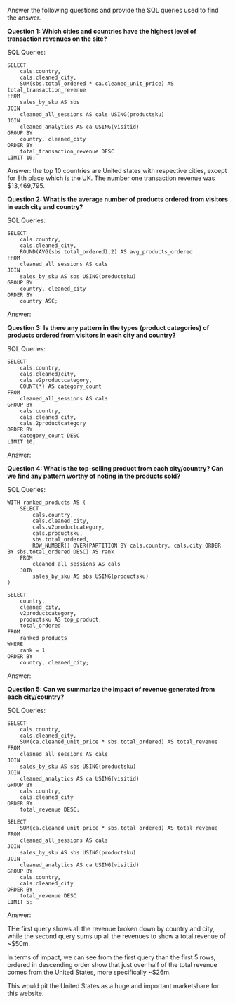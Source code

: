 Answer the following questions and provide the SQL queries used to find the answer.

    
**Question 1: Which cities and countries have the highest level of transaction revenues on the site?**


SQL Queries:

```
SELECT
	cals.country,
	cals.cleaned_city,
	SUM(sbs.total_ordered * ca.cleaned_unit_price) AS total_transaction_revenue
FROM
	sales_by_sku AS sbs
JOIN
	cleaned_all_sessions AS cals USING(productsku)
JOIN
	cleaned_analytics AS ca USING(visitid)
GROUP BY
	country, cleaned_city
ORDER BY
	total_transaction_revenue DESC
LIMIT 10;
```

Answer: the top 10 countries are United states with respective cities, except for 8th place which is the UK. The number one transaction revenue was $13,469,795.


**Question 2: What is the average number of products ordered from visitors in each city and country?**


SQL Queries:
```
SELECT
	cals.country,
	cals.cleaned_city,
	ROUND(AVG(sbs.total_ordered),2) AS avg_products_ordered
FROM
	cleaned_all_sessions AS cals
JOIN
	sales_by_sku AS sbs USING(productsku)
GROUP BY
	country, cleaned_city
ORDER BY
	country ASC;
```

Answer:



**Question 3: Is there any pattern in the types (product categories) of products ordered from visitors in each city and country?**


SQL Queries:

```
SELECT
    cals.country,
    cals.cleaned)city,
    cals.v2productcategory,
    COUNT(*) AS category_count
FROM
    cleaned_all_sessions AS cals
GROUP BY
    cals.country, 
	cals.cleaned_city, 
	cals.2productcategory
ORDER BY
    category_count DESC
LIMIT 10;
```


Answer:



**Question 4: What is the top-selling product from each city/country? Can we find any pattern worthy of noting in the products sold?**


SQL Queries:

```
WITH ranked_products AS (
    SELECT
        cals.country,
        cals.cleaned_city,
        cals.v2productcategory,
        cals.productsku,
        sbs.total_ordered,
        ROW_NUMBER() OVER(PARTITION BY cals.country, cals.city ORDER BY sbs.total_ordered DESC) AS rank
    FROM
        cleaned_all_sessions AS cals
    JOIN
        sales_by_sku AS sbs USING(productsku)
)

SELECT
    country,
    cleaned_city,
    v2productcategory,
    productsku AS top_product,
    total_ordered
FROM
    ranked_products
WHERE
    rank = 1
ORDER BY
    country, cleaned_city;
```

Answer:



**Question 5: Can we summarize the impact of revenue generated from each city/country?**

SQL Queries:

```
SELECT
    cals.country,
    cals.cleaned_city,
    SUM(ca.cleaned_unit_price * sbs.total_ordered) AS total_revenue
FROM
    cleaned_all_sessions AS cals
JOIN
    sales_by_sku AS sbs USING(productsku)
JOIN
    cleaned_analytics AS ca USING(visitid)
GROUP BY
    cals.country, 
    cals.cleaned_city
ORDER BY
    total_revenue DESC;
```
```
SELECT
    SUM(ca.cleaned_unit_price * sbs.total_ordered) AS total_revenue
FROM
    cleaned_all_sessions AS cals
JOIN
	sales_by_sku AS sbs USING(productsku)
JOIN
    cleaned_analytics AS ca USING(visitid)
GROUP BY
	cals.country,
	cals.cleaned_city
ORDER BY
    total_revenue DESC
LIMIT 5;

```

Answer:

THe first query shows all the revenue broken down by country and city, while the second query sums up all the revenues to show a total revenue of ~$50m. 

In terms of impact, we can see from the first query than the first 5 rows, ordered in descending order show that just over half of the total revenue comes from the United States, more specifically ~$26m.

This would pit the United States as a huge and important marketshare for this website.




